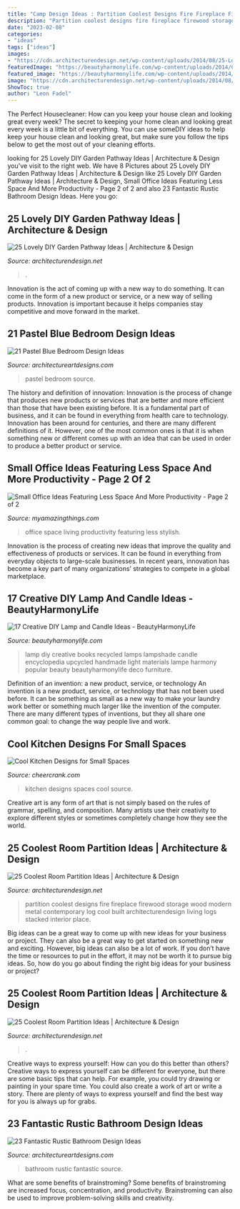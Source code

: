 ```yaml
---
title: "Camp Design Ideas : Partition Coolest Designs Fire Fireplace Firewood Storage Wood Modern Metal Contemporary Log Cool Built Architecturendesign Living Logs Stacked Interior Place"
description: "Partition coolest designs fire fireplace firewood storage wood modern metal contemporary log cool built architecturendesign living logs stacked interior place"
date: "2023-02-08"
categories:
- "ideas"
tags: ["ideas"]
images:
- "https://cdn.architecturendesign.net/wp-content/uploads/2014/08/25-Lovely-DIY-Garden-Pathway-Ideas-24.jpg"
featuredImage: "https://beautyharmonylife.com/wp-content/uploads/2014/02/world_encyclopedia_book_lamp_by_collopy-d5cr40e.jpg"
featured_image: "https://beautyharmonylife.com/wp-content/uploads/2014/02/world_encyclopedia_book_lamp_by_collopy-d5cr40e.jpg"
image: "https://cdn.architecturendesign.net/wp-content/uploads/2014/08/25-Lovely-DIY-Garden-Pathway-Ideas-24.jpg"
ShowToc: true
author: "Leon Fadel"
---
```



The Perfect Housecleaner: How can you keep your house clean and looking great every week?
The secret to keeping your home clean and looking great every week is a little bit of everything. You can use someDIY ideas to help keep your house clean and looking great, but make sure you follow the tips below to get the most out of your cleaning efforts.

	

		
looking for 25 Lovely DIY Garden Pathway Ideas | Architecture &amp; Design you've visit to the right web. We have 8 Pictures about 25 Lovely DIY Garden Pathway Ideas | Architecture &amp; Design like 25 Lovely DIY Garden Pathway Ideas | Architecture &amp; Design, Small Office Ideas Featuring Less Space And More Productivity - Page 2 of 2 and also 23 Fantastic Rustic Bathroom Design Ideas. Here you go:
		
    
## 25 Lovely DIY Garden Pathway Ideas | Architecture &amp; Design

<img loading=lazy src="https://cdn.architecturendesign.net/wp-content/uploads/2014/08/25-Lovely-DIY-Garden-Pathway-Ideas-24.jpg" onerror="this.onerror=null;this.src='https://tse1.mm.bing.net/th?id=OIP.d5FqDeewhvs3-kTz2O6aEAHaKK&amp;pid=15.1';" alt="25 Lovely DIY Garden Pathway Ideas | Architecture &amp; Design">

_Source: architecturendesign.net_

>. 

	

Innovation is the act of coming up with a new way to do something. It can come in the form of a new product or service, or a new way of selling products. Innovation is important because it helps companies stay competitive and move forward in the market.

    
## 21 Pastel Blue Bedroom Design Ideas

<img loading=lazy src="https://www.architectureartdesigns.com/wp-content/uploads/2015/05/1129-630x946.jpg" onerror="this.onerror=null;this.src='https://tse4.mm.bing.net/th?id=OIP.Rn-tAu55LZAXhiP_0NSGRAHaLH&amp;pid=15.1';" alt="21 Pastel Blue Bedroom Design Ideas">

_Source: architectureartdesigns.com_

>pastel bedroom source. 

	

The history and definition of innovation:
Innovation is the process of change that produces new products or services that are better and more efficient than those that have been existing before. It is a fundamental part of business, and it can be found in everything from health care to technology. Innovation has been around for centuries, and there are many different definitions of it. However, one of the most common ones is that it is when something new or different comes up with an idea that can be used in order to produce a better product or service.

    
## Small Office Ideas Featuring Less Space And More Productivity - Page 2 Of 2

<img loading=lazy src="http://myamazingthings.com/wp-content/uploads/2017/06/small-home-office-11.jpg" onerror="this.onerror=null;this.src='https://tse4.mm.bing.net/th?id=OIP._mlrkrEBiOh5gJGu0puD3AHaKA&amp;pid=15.1';" alt="Small Office Ideas Featuring Less Space And More Productivity - Page 2 of 2">

_Source: myamazingthings.com_

>office space living productivity featuring less stylish. 

	

Innovation is the process of creating new ideas that improve the quality and effectiveness of products or services. It can be found in everything from everyday objects to large-scale businesses. In recent years, innovation has become a key part of many organizations’ strategies to compete in a global marketplace.

    
## 17 Creative DIY Lamp And Candle Ideas - BeautyHarmonyLife

<img loading=lazy src="https://beautyharmonylife.com/wp-content/uploads/2014/02/world_encyclopedia_book_lamp_by_collopy-d5cr40e.jpg" onerror="this.onerror=null;this.src='https://tse4.mm.bing.net/th?id=OIP.Vsl0cqzNR5awvXh9m4T8uwHaNK&amp;pid=15.1';" alt="17 Creative DIY Lamp and Candle Ideas - BeautyHarmonyLife">

_Source: beautyharmonylife.com_

>lamp diy creative books recycled lamps lampshade candle encyclopedia upcycled handmade light materials lampe harmony popular beauty beautyharmonylife deco furniture. 

	

Definition of an invention: a new product, service, or technology
An invention is a new product, service, or technology that has not been used before. It can be something as small as a new way to make your laundry work better or something much larger like the invention of the computer. There are many different types of inventions, but they all share one common goal: to change the way people live and work.

    
## Cool Kitchen Designs For Small Spaces

<img loading=lazy src="https://www.cheercrank.com/wp-content/uploads/2016/03/12-u-shaped-kitchen.jpg" onerror="this.onerror=null;this.src='https://tse3.mm.bing.net/th?id=OIP.SZHoD1sxvDYgHenf7VUO3QHaJ4&amp;pid=15.1';" alt="Cool Kitchen Designs for Small Spaces">

_Source: cheercrank.com_

>kitchen designs spaces cool source. 

	

Creative art is any form of art that is not simply based on the rules of grammar, spelling, and composition. Many artists use their creativity to explore different styles or sometimes completely change how they see the world.

    
## 25 Coolest Room Partition Ideas | Architecture &amp; Design

<img loading=lazy src="http://cdn.architecturendesign.net/wp-content/uploads/2014/08/1742.jpg" onerror="this.onerror=null;this.src='https://tse3.mm.bing.net/th?id=OIP.ovTblCgTk6jpb7B_ULeNwAHaLI&amp;pid=15.1';" alt="25 Coolest Room Partition Ideas | Architecture &amp; Design">

_Source: architecturendesign.net_

>partition coolest designs fire fireplace firewood storage wood modern metal contemporary log cool built architecturendesign living logs stacked interior place. 

	

Big ideas can be a great way to come up with new ideas for your business or project. They can also be a great way to get started on something new and exciting. However, big ideas can also be a lot of work. If you don’t have the time or resources to put in the effort, it may not be worth it to pursue big ideas. So, how do you go about finding the right big ideas for your business or project?

    
## 25 Coolest Room Partition Ideas | Architecture &amp; Design

<img loading=lazy src="https://cdn.architecturendesign.net/wp-content/uploads/2014/08/559.jpg" onerror="this.onerror=null;this.src='https://tse1.mm.bing.net/th?id=OIP.ezvH4qoRj1glBCBnrbwgYgHaLH&amp;pid=15.1';" alt="25 Coolest Room Partition Ideas | Architecture &amp; Design">

_Source: architecturendesign.net_

>. 

	

Creative ways to express yourself: How can you do this better than others?
Creative ways to express yourself can be different for everyone, but there are some basic tips that can help. For example, you could try drawing or painting in your spare time. You could also create a work of art or write a story. There are plenty of ways to express yourself and find the best way for you is always up for grabs.

    
## 23 Fantastic Rustic Bathroom Design Ideas

<img loading=lazy src="https://www.architectureartdesigns.com/wp-content/uploads/2013/09/174.jpg" onerror="this.onerror=null;this.src='https://tse1.mm.bing.net/th?id=OIP.zVoRnO41JDIfKSajvr8YWwHaJ7&amp;pid=15.1';" alt="23 Fantastic Rustic Bathroom Design Ideas">

_Source: architectureartdesigns.com_

>bathroom rustic fantastic source. 

	

What are some benefits of brainstroming?
Some benefits of brainstroming are increased focus, concentration, and productivity. Brainstroming can also be used to improve problem-solving skills and creativity.

